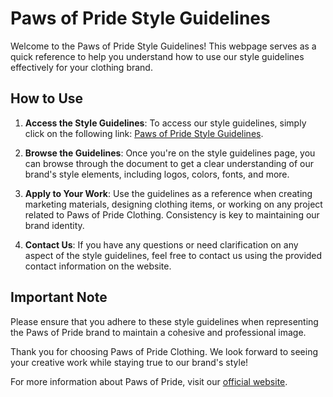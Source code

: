 # Paws of Pride Style Guidelines

Welcome to the Paws of Pride Style Guidelines! This webpage serves as a quick reference to help you understand how to use our style guidelines effectively for your clothing brand.

## How to Use

1. **Access the Style Guidelines**: To access our style guidelines, simply click on the following link: [Paws of Pride Style Guidelines](https://motino101.github.io/).

2. **Browse the Guidelines**: Once you're on the style guidelines page, you can browse through the document to get a clear understanding of our brand's style elements, including logos, colors, fonts, and more.

3. **Apply to Your Work**: Use the guidelines as a reference when creating marketing materials, designing clothing items, or working on any project related to Paws of Pride Clothing. Consistency is key to maintaining our brand identity.

4. **Contact Us**: If you have any questions or need clarification on any aspect of the style guidelines, feel free to contact us using the provided contact information on the website.

## Important Note

Please ensure that you adhere to these style guidelines when representing the Paws of Pride brand to maintain a cohesive and professional image.

Thank you for choosing Paws of Pride Clothing. We look forward to seeing your creative work while staying true to our brand's style!

For more information about Paws of Pride, visit our [official website](pawsofpride.com).
